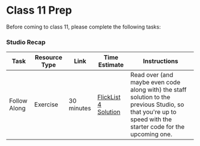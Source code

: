 
# Class 11 Prep

Before coming to class 11, please complete the following tasks:


### Studio Recap
Task | Resource Type | Link | Time Estimate | Instructions
-----|---------------|------|---------------|-------------
Follow Along | Exercise | 30 minutes | [FlickList 4 Solution](https://github.com/LaunchCodeEducation/flicklist/tree/studio4-staff-solution) | Read over (and maybe even code along with) the staff solution to the previous Studio, so that you're up to speed with the starter code for the upcoming one.
